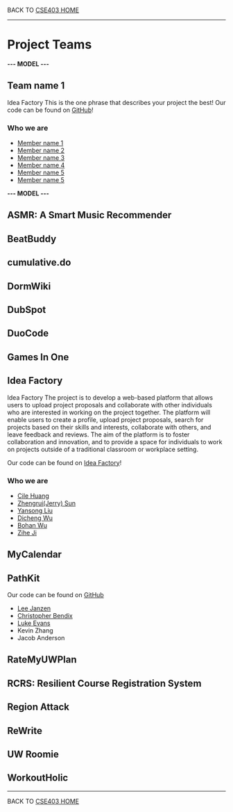 BACK TO [CSE403 HOME](README.md)

---

# Project Teams

**--- MODEL ---**

## Team name 1
Idea Factory
This is the one phrase that describes your project the best!
Our code can be found on [GitHub](https://github.com/zhengruisun/IdeaFactory)!

### Who we are

  - [Member name 1](https://calebhuangsea.github.io./)
  - [Member name 2](https://myhomepage.me)
  - [Member name 3](https://myhomepage.me)
  - [Member name 4](https://myhomepage.me)
  - [Member name 5](https://myhomepage.me)
  - [Member name 5](https://myhomepage.me)

**--- MODEL ---**

## ASMR: A Smart Music Recommender

## BeatBuddy

## cumulative.do

## DormWiki

## DubSpot

## DuoCode

## Games In One

## Idea Factory
Idea Factory
The project is to develop a web-based platform that allows users to upload project proposals and collaborate with other individuals who are interested in working on the project together. The platform will enable users to create a profile, upload project proposals, search for projects based on their skills and interests, collaborate with others, and leave feedback and reviews. The aim of the platform is to foster collaboration and innovation, and to provide a space for individuals to work on projects outside of a traditional classroom or workplace setting.

Our code can be found on [Idea Factory](https://github.com/zhengruisun/IdeaFactory)!

### Who we are

  - [Cile Huang](https://github.com/calebhuangsea)
  - [Zhengrui(Jerry) Sun](https://github.com/zhengruisun)
  - [Yansong Liu](https://github.com/nitrolys)
  - [Dicheng Wu](https://github.com/YukihoK20)
  - [Bohan Wu](https://github.com/bohanw16)
  - [Zihe Ji](https://github.com/Kuro1Fury)

## MyCalendar

## PathKit

Our code can be found on [GitHub](https://github.com/LeeJMorel/PathKit)

  - [Lee Janzen](https://leejmorel.github.io/#/)
  - [Christopher Bendix](https://github.com/neonsigh)
  - [Luke Evans](https://github.com/puggernauts)
  - Kevin Zhang
  - Jacob Anderson

## RateMyUWPlan

## RCRS: Resilient Course Registration System

## Region Attack

## ReWrite

## UW Roomie

## WorkoutHolic

---

BACK TO [CSE403 HOME](README.md)
